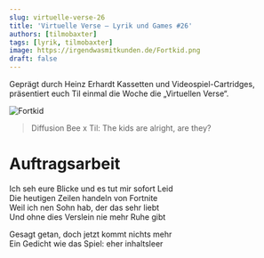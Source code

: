 ```yaml
---
slug: virtuelle-verse-26
title: 'Virtuelle Verse – Lyrik und Games #26'
authors: [tilmobaxter]
tags: [lyrik, tilmobaxter]
image: https://irgendwasmitkunden.de/Fortkid.png
draft: false
---
```


Geprägt durch Heinz Erhardt Kassetten und Videospiel-Cartridges, präsentiert euch Til einmal die Woche die „Virtuellen Verse“.
<!--truncate-->

![Fortkid](https://irgendwasmitkunden.de/Fortkid.png)
> Diffusion Bee x Til: The kids are alright, are they?

# Auftragsarbeit

Ich seh eure Blicke und es tut mir sofort Leid  
Die heutigen Zeilen handeln von Fortnite  
Weil ich nen Sohn hab, der das sehr liebt  
Und ohne dies Verslein nie mehr Ruhe gibt  

Gesagt getan, doch jetzt kommt nichts mehr  
Ein Gedicht wie das Spiel: eher inhaltsleer  